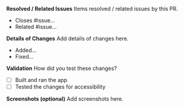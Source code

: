 **Resolved / Related Issues**
Items resolved / related issues by this PR.
- Closes #issue...
- Related #issue...

**Details of Changes**
Add details of changes here.
- Added...
- Fixed...

**Validation**
How did you test these changes?
- [ ] Built and ran the app
- [ ] Tested the changes for accessibility

**Screenshots (optional)**
Add screenshots here.

